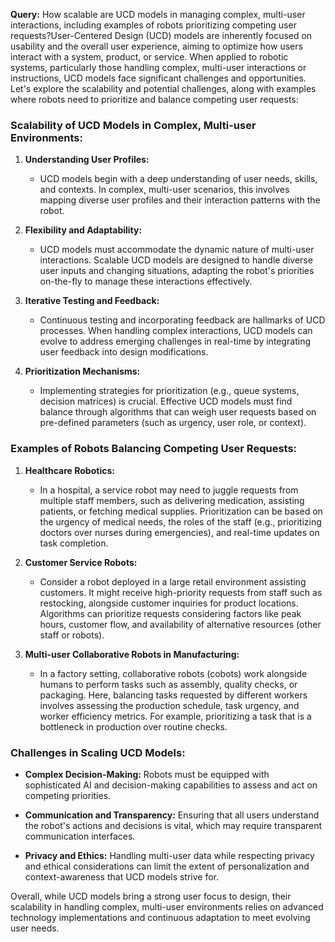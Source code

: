 **Query:**
How scalable are UCD models in managing complex, multi-user interactions, including examples of robots prioritizing competing user requests?User-Centered Design (UCD) models are inherently focused on usability and the overall user experience, aiming to optimize how users interact with a system, product, or service. When applied to robotic systems, particularly those handling complex, multi-user interactions or instructions, UCD models face significant challenges and opportunities. Let's explore the scalability and potential challenges, along with examples where robots need to prioritize and balance competing user requests:

### Scalability of UCD Models in Complex, Multi-user Environments:

1. **Understanding User Profiles:**
   - UCD models begin with a deep understanding of user needs, skills, and contexts. In complex, multi-user scenarios, this involves mapping diverse user profiles and their interaction patterns with the robot.

2. **Flexibility and Adaptability:**
   - UCD models must accommodate the dynamic nature of multi-user interactions. Scalable UCD models are designed to handle diverse user inputs and changing situations, adapting the robot's priorities on-the-fly to manage these interactions effectively.

3. **Iterative Testing and Feedback:**
   - Continuous testing and incorporating feedback are hallmarks of UCD processes. When handling complex interactions, UCD models can evolve to address emerging challenges in real-time by integrating user feedback into design modifications.

4. **Prioritization Mechanisms:**
   - Implementing strategies for prioritization (e.g., queue systems, decision matrices) is crucial. Effective UCD models must find balance through algorithms that can weigh user requests based on pre-defined parameters (such as urgency, user role, or context).

### Examples of Robots Balancing Competing User Requests:

1. **Healthcare Robotics:**
   - In a hospital, a service robot may need to juggle requests from multiple staff members, such as delivering medication, assisting patients, or fetching medical supplies. Prioritization can be based on the urgency of medical needs, the roles of the staff (e.g., prioritizing doctors over nurses during emergencies), and real-time updates on task completion.
   
2. **Customer Service Robots:**
   - Consider a robot deployed in a large retail environment assisting customers. It might receive high-priority requests from staff such as restocking, alongside customer inquiries for product locations. Algorithms can prioritize requests considering factors like peak hours, customer flow, and availability of alternative resources (other staff or robots).

3. **Multi-user Collaborative Robots in Manufacturing:**
   - In a factory setting, collaborative robots (cobots) work alongside humans to perform tasks such as assembly, quality checks, or packaging. Here, balancing tasks requested by different workers involves assessing the production schedule, task urgency, and worker efficiency metrics. For example, prioritizing a task that is a bottleneck in production over routine checks.

### Challenges in Scaling UCD Models:

- **Complex Decision-Making:**
  Robots must be equipped with sophisticated AI and decision-making capabilities to assess and act on competing priorities.

- **Communication and Transparency:**
  Ensuring that all users understand the robot's actions and decisions is vital, which may require transparent communication interfaces.

- **Privacy and Ethics:**
  Handling multi-user data while respecting privacy and ethical considerations can limit the extent of personalization and context-awareness that UCD models strive for.

Overall, while UCD models bring a strong user focus to design, their scalability in handling complex, multi-user environments relies on advanced technology implementations and continuous adaptation to meet evolving user needs.